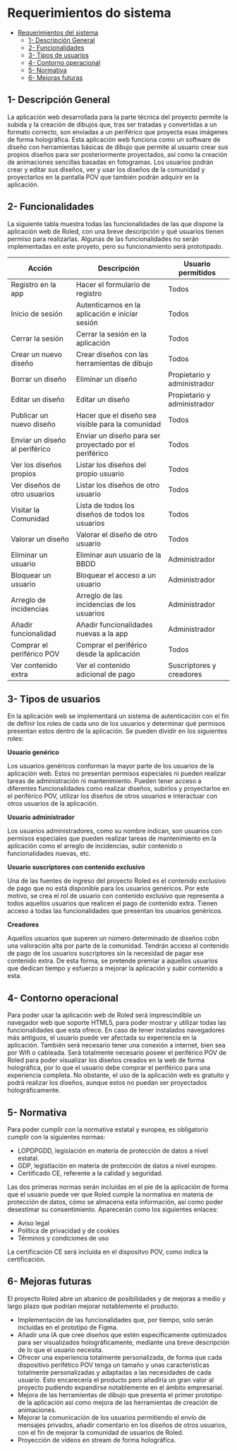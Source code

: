 # Requerimientos do sistema

- [Requerimientos del sistema](#requerimientos-del-sistema)
  - [1- Descripción General](#1--descripción-general)
  - [2- Funcionalidades](#2--funcionalidades)
  - [3- Tipos de usuarios](#3--tipos-de-usuarios)
  - [4- Contorno operacional](#4--contorno-operacional)
  - [5- Normativa](#5--normativa)
  - [6- Mejoras futuras](#6--mejoras-futuras)


## 1- Descripción General

La aplicación web desarrollada para la parte técnica del proyecto permite la subida y la creación de dibujos que, tras ser tratadas y convertidas a un formato correcto, son enviadas a un periférico que proyecta esas imágenes de forma holográfica. Esta aplicación web funciona como un software de diseño con herramientas básicas de dibujo que permite al usuario crear sus propios diseños para ser posteriormente proyectados, así como la creación de animaciones sencillas basadas en fotogramas. 
Los usuarios podrán crear y editar sus diseños, ver y usar los diseños de la comunidad y proyectarlos en la pantalla POV que también podrán adquirir en la aplicación.

## 2- Funcionalidades

La siguiente tabla muestra todas las funcionalidades de las que dispone la aplicación web de Roled, con una breve descripción y qué usuarios tienen permiso para realizarlas. Algunas de las funcionalidades no serán implementadas en este proyeto, pero su funcionamiento será prototipado.

| Acción                          |  Descripción                                           |   Usuario permitidos           |
|---------------------------------|--------------------------------------------------------|--------------------------------|
| Registro en la app              | Hacer el formulario de registro                        | Todos                          |
| Inicio de sesión                | Autenticarnos en la aplicación e iniciar sesión        | Todos                          |
| Cerrar la sesión                | Cerrar la sesión en la aplicación                      | Todos                          |
| Crear un nuevo diseño           | Crear diseños con las herramientas de dibujo           | Todos                          |
| Borrar un diseño                | Eliminar un diseño                                     | Propietario y administrador    |
| Editar un diseño                | Editar   un diseño                                     | Propietario y administrador    |
| Publicar un nuevo diseño        | Hacer que el diseño sea visible para la comunidad      | Todos                          |
| Enviar un diseño al periférico  | Enviar un diseño para ser proyectado por el periférico | Todos                          |
| Ver los diseños propios         | Listar los diseños del propio usuario                  | Todos                          |
| Ver diseños de otro usuarios    | Listar los diseños de otro usuario                     | Todos                          |
| Visitar la Comunidad            | Lista de todos los diseños de todos los usuarios       | Todos                          |
| Valorar un diseño               | Valorar el diseño de otro usuario                      | Todos                          |
| Eliminar un usuario             | Eliminar aun usuario de la BBDD                        | Administrador                  |
| Bloquear un usuario             | Bloquear el acceso a un usuario                        | Administrador                  |
| Arreglo de incidencias          | Arreglo de las incidencias de los usuarios             | Administrador                  |
| Añadir funcionalidad            | Añadir funcionalidades nuevas a la app                 | Administrador                  |
| Comprar el periférico POV       | Comprar el periférico desde la aplicación              | Todos                          |
| Ver contenido extra             | Ver el contenido adicional de pago                     | Suscriptores y creadores       |


## 3- Tipos de usuarios

En la aplicación web se implementará un sistema de autenticación con el fin de definir los roles de cada uno de los usuarios y determinar qué permisos presentan estos dentro de la aplicación. Se pueden dividir en los siguientes roles:

**Usuario genérico**

Los usuarios genéricos conforman la mayor parte de los usuarios de la aplicación web. Estos no presentan permisos especiales ni pueden realizar tareas de administración ni mantenimiento. Pueden tener acceso a diferentes funcionalidades como realizar diseños, subirlos y proyectarlos en el periférico POV, utilizar los diseños de otros usuarios e interactuar con otros usuarios de la aplicación. 

**Usuario administrador**

Los usuarios administradores, como su nombre indican, son usuarios con permisos especiales que pueden realizar tareas de mantenimiento en la aplicación como el arreglo de incidencias, subir contenido o funcionalidades nuevas, etc.

**Usuario suscriptores con contenido exclusivo**

Una de las fuentes de ingreso del proyecto Roled es el contenido exclusivo de pago que no está disponible para los usuarios genéricos. Por este motivo, se crea el rol de usuario con contenido exclusivo que representa a todos aquellos usuarios que realicen el pago de contenido extra. Tienen acceso a todas las funcionalidades que presentan los usuarios genéricos.

**Creadores**

Aquellos usuarios que superen un número determinado de diseños cobn una valoración alta por parte de la comunidad. Tendrán acceso al contenido de pago de los usuarios suscriptores sin la necesidad de pagar ese contenido extra. De esta forma, se pretende premiar a aquellos usuarios que dedican tiempo y esfuerzo a mejorar la aplicación y subir contenido a esta. 

## 4- Contorno operacional

Para poder usar la aplicación web de Roled será imprescindible un navegador web que soporte HTML5, para poder mostrar y utilizar todas las funcionalidades que esta ofrece. En caso de tener instalados navegadores más antiguos, el usuario puede ver afectada su experiencia en la aplicación. 
También será necesario tener una conexión a internet, bien sea por Wifi o cableada. 
Será totalmente necesario poseer el periférico POV de Roled para poder visualizar los diseños creados en la web de forma holográfica, por lo que el usuario debe comprar el periférico para una experiencia completa. No obstante, el uso de la aplicación web es gratuito y podrá realizar los diseños, aunque estos no puedan ser proyectados holográficamente. 

## 5- Normativa

Para poder cumplir con la normativa estatal y europea, es obligatorio cumplir con la siguientes normas:
- LOPDPGDD, legislación en materia de protección de datos a nivel estatal.
- GDP, legistlación en materia de protección de datos a nivel europeo.
- Certificado CE, referente a la calidad y seguridad.

Las dos primeras normas serán incluidas en el pie de la aplicación de forma que el usuario puede ver que Roled cumple la normativa en materia de protección de datos, cómo se almacena esta información, así como poder desestimar su consentimiento. Aparecerán como los siguientes enlaces:
- Aviso legal 
- Política de privacidad y de cookies
- Términos y condiciones de uso

La certificación CE será incluida en el dispositvo POV, como indica la certificación. 

## 6- Mejoras futuras

El proyecto Roled abre un abanico de posibilidades y de mejoras a medio y largo plazo que podrían mejorar notablemente el producto:
- Implementación de las funcionalidades que, por tiempo, solo serán incluidas en el prototipo de Figma.
- Añadir una IA que cree diseños que estén específicamente optimizados para ser visualizados holográficamente, mediante una breve descripción de lo que el usuario necesita. 
- Ofrecer una experiencia totalmente personalizada, de forma que cada dispositivo perifético POV tenga un tamaño y unas características totalmente personalizadas y adaptadas a las necesidades de cada usuario. Esto encarecería el producto pero añadiría un gran valor al proyecto pudiendo expandirse notablemente en el ámbito empresarial.
- Mejora de las herramientas de dibujo que presenta el primer prototipo de la aplicación así como mejora de las herramientas de creación de animaciones. 
- Mejorar la comunicación de los usuarios permitiendo el envío de mensajes privados, añadir comentario en los diseños de otros usuarios, con el fin de mejorar la comunidad de usuarios de Roled. 
- Proyección de vídeos en stream de forma holográfica.


